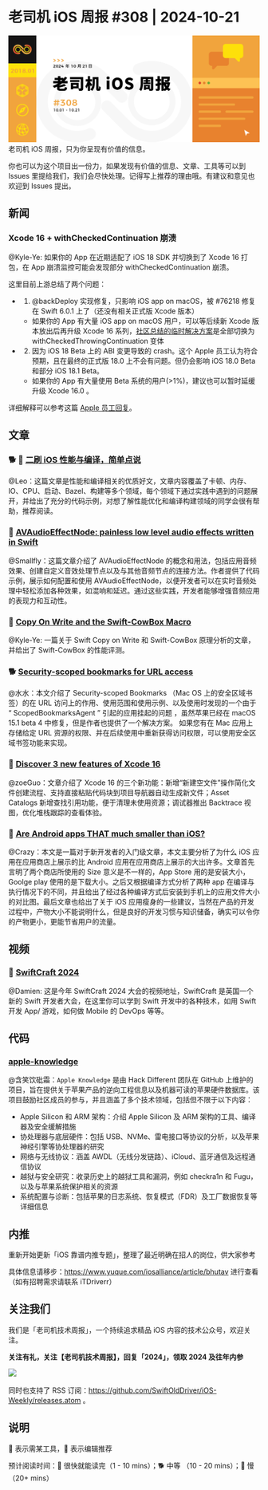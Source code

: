 # 老司机 iOS 周报 #308 | 2024-10-21

![ios-weekly](https://github.com/SwiftOldDriver/iOS-Weekly/blob/master/assets/weekly-header/308.jpg?raw=true)
老司机 iOS 周报，只为你呈现有价值的信息。

你也可以为这个项目出一份力，如果发现有价值的信息、文章、工具等可以到 Issues 里提给我们，我们会尽快处理。记得写上推荐的理由哦。有建议和意见也欢迎到 Issues 提出。

## 新闻

### Xcode 16 + withCheckedContinuation 崩溃

@Kyle-Ye: 如果你的 App 在近期适配了 iOS 18 SDK 并切换到了 Xcode 16 打包，在 App 崩溃监控可能会发现部分 withCheckedContinuation 崩溃。

这里目前上游总结了两个问题：
- 1. @backDeploy 实现修复，只影响 iOS app on macOS，被 #76218 修复在 Swift 6.0.1 上了（还没有相关正式版 Xcode 版本）
  - 如果你的 App 有大量 iOS app on macOS 用户，可以等后续新 Xcode 版本放出后再升级 Xcode 16 系列，[社区总结的临时解决方案](https://github.com/RevenueCat/purchases-ios/issues/4177)是全部切换为 withCheckedThrowingContinuation 变体
- 2. 因为 iOS 18 Beta 上的 ABI 变更导致的 crash。这个 Apple 员工认为符合预期，且在最终的正式版 18.0 上不会有问题。但仍会影响 iOS 18.0 Beta 和部分 iOS 18.1 Beta。
  - 如果你的 App 有大量使用 Beta 系统的用户(>1%)，建议也可以暂时延缓升级 Xcode 16.0 。

详细解释可以参考这篇 [Apple 员工回复](https://github.com/swiftlang/swift/pull/76218#issuecomment-2377064768)。

## 文章

### 🐕 🌟 [二刷 iOS 性能与编译，简单点说](https://mp.weixin.qq.com/s/X96VdTsskmNVCoqMzZjbgg)

@Leo：这篇文章是性能和编译相关的优质好文，文章内容覆盖了卡顿、内存、IO、CPU、启动、Bazel、构建等多个领域，每个领域下通过实践中遇到的问题展开，并给出了充分的代码示例，对想了解性能优化和编译构建领域的同学会很有帮助，推荐阅读。

### 🐎 [AVAudioEffectNode: painless low level audio effects written in Swift](https://orjpap.github.io/swift/low-level/audio/avfoundation/2024/09/19/avAudioEffectNode.html)
@Smallfly：这篇文章介绍了 AVAudioEffectNode 的概念和用法，包括应用音频效果、创建自定义音效处理节点以及与其他音频节点的连接方法。作者提供了代码示例，展示如何配置和使用 AVAudioEffectNode，以便开发者可以在实时音频处理中轻松添加各种效果，如混响和延迟。通过这些实践，开发者能够增强音频应用的表现力和互动性。

### 🐎 [Copy On Write and the Swift-CowBox Macro](https://swifttoolkit.dev/posts/copy-on-write-cowbox)

@Kyle-Ye: 一篇关于 Swift Copy on Write 和 Swift-CowBox 原理分析的文章，并给出了 Swift-CowBox 的性能评测。

### 🐕 [Security-scoped bookmarks for URL access](https://www.avanderlee.com/swift/security-scoped-bookmarks-for-url-access/)

@水水：本文介绍了 Security-scoped Bookmarks （Mac OS 上的安全区域书签）的在 URL 访问上的作用、使用范围和使用示例、以及使用时发现的一个由于 “ ScopedBookmarksAgent ” 引起的应用挂起的问题 ，虽然苹果已经在 macOS 15.1 beta 4 中修复，但是作者也提供了一个解决方案。 如果您有在 Mac 应用上存储给定 URL 资源的权限、并在后续使用中重新获得访问权限，可以使用安全区域书签功能来实现。

### 🐎 [Discover 3 new features of Xcode 16](https://www.swiftwithvincent.com/blog/discover-3-new-features-of-xcode-16)

@zoeGuo：文章介绍了 Xcode 16 的三个新功能：新增“新建空文件”操作简化文件创建流程、支持直接粘贴代码块到项目导航器自动生成新文件；Asset Catalogs 新增查找引用功能，便于清理未使用资源；调试器推出 Backtrace 视图，优化堆栈跟踪的查看体验。

### 🐎 [Are Android apps THAT much smaller than iOS?](https://www.emergetools.com/blog/posts/are-android-apps-really-that-much-smaller-than-ios)

@Crazy：本文是一篇对于新开发者的入门级文章，本文主要分析了为什么 iOS 应用在应用商店上展示的比 Android 应用在应用商店上展示的大出许多。文章首先言明了两个商店所使用的 Size 意义是不一样的，App Store 用的是安装大小，Goolge play 使用的是下载大小。之后又根据编译方式分析了两种 app 在编译与执行情况下的不同，并且给出了经过各种编译方式后安装到手机上的应用文件大小的对比图。最后文章也给出了关于 iOS 应用瘦身的一些建议，当然在产品的开发过程中，产物大小不能说明什么，但是良好的开发习惯与知识储备，确实可以令你的产物更小，更能节省用户的流量。

## 视频

### 🐎 [SwiftCraft 2024](https://www.youtube.com/playlist?list=PLugrLwuQvERqB4Kj8GOPwCnUMOLxJ0Ny9)

@Damien: 这是今年 SwiftCraft 2024 大会的视频地址，SwiftCraft 是英国一个新的 Swift 开发者大会，在这里你可以学到 Swift 开发中的各种技术，如用 Swift 开发 App/ 游戏，如何做 Mobile 的 DevOps 等等。

## 代码

### [apple-knowledge](https://github.com/hack-different/apple-knowledge)

@含笑饮砒霜：`Apple Knowledge` 是由 Hack Different 团队在 GitHub 上维护的项目，旨在提供关于苹果产品的逆向工程信息以及机器可读的苹果硬件数据库。该项目鼓励社区成员的参与，并且涵盖了多个技术领域，包括但不限于以下内容：

- Apple Silicon 和 ARM 架构：介绍 Apple Silicon 及 ARM 架构的工具、编译器及安全缓解措施
- 协处理器与底层硬件：包括 USB、NVMe、雷电接口等协议的分析，以及苹果神经引擎等协处理器的研究
- 网络与无线协议：涵盖 AWDL（无线分发链路）、iCloud、蓝牙通信及远程通信协议
- 越狱与安全研究：收录历史上的越狱工具和漏洞，例如 checkra1n 和 Fugu，以及与苹果系统保护相关的资源
- 系统配置与诊断：包括苹果的日志系统、恢复模式（FDR）及工厂数据恢复等详细信息


## 内推

重新开始更新「iOS 靠谱内推专题」，整理了最近明确在招人的岗位，供大家参考

具体信息请移步：https://www.yuque.com/iosalliance/article/bhutav 进行查看（如有招聘需求请联系 iTDriverr）

## 关注我们

我们是「老司机技术周报」，一个持续追求精品 iOS 内容的技术公众号，欢迎关注。

**关注有礼，关注【老司机技术周报】，回复「2024」，领取 2024 及往年内参**

![](https://github.com/SwiftOldDriver/iOS-Weekly/blob/master/assets/qrcode_for_wechat.jpg?raw=true)

同时也支持了 RSS 订阅：https://github.com/SwiftOldDriver/iOS-Weekly/releases.atom 。

## 说明

🚧 表示需某工具，🌟 表示编辑推荐

预计阅读时间：🐎 很快就能读完（1 - 10 mins）；🐕 中等 （10 - 20 mins）；🐢 慢（20+ mins）
